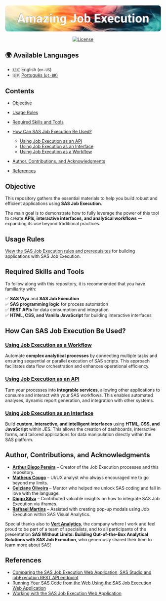 ![Banner](/images/Amazing%20Job%20Execution.png)
<div align="center">

[![License](https://img.shields.io/github/license/artYYDP/Amazing-SAS-JobExec?style=flat-square)](LICENSE)

</div>

## 🌍 Available Languages

- 🇺🇸 English (`en-US`)
- 🇧🇷 [Português (`pt-BR`)](./pt-BR/README.md)

## Contents

- [Objective](#objective)
- [Usage Rules](#usage-rules)
- [Required Skills and Tools](#required-skills-and-tools)
- [How Can SAS Job Execution Be Used?](#how-can-sas-job-execution-be-used)
  - [Using Job Execution as an API](#using-job-execution-as-an-api)
  - [Using Job Execution as an Interface](#using-job-execution-as-an-interface)
  - [Using Job Execution as a Workflow](#using-job-execution-as-a-workflow)

- [Author, Contributions, and Acknowledgments](#author-contributions-and-acknowledgments)
- [References](#references)

## Objective

This repository gathers the essential materials to help you build robust and efficient applications using **SAS Job Execution**.

The main goal is to demonstrate how to fully leverage the power of this tool to create **APIs, interactive interfaces, and analytical workflows** — expanding its use beyond traditional practices.

## Usage Rules

[View the SAS Job Execution rules and prerequisites](/RULES.md) for building applications with SAS Job Execution.

## Required Skills and Tools

To follow along with this repository, it is recommended that you have familiarity with:

✅ **SAS Viya** and **SAS Job Execution**<br>
✅ **SAS programming logic** for process automation<br>
✅ **REST APIs** for data consumption and integration<br>
✅ **HTML, CSS, and Vanilla JavaScript** for building interactive interfaces

## How Can SAS Job Execution Be Used?

### [Using Job Execution as a Workflow](/topicos/jobexec-como-fluxo.md)

Automate **complex analytical processes** by connecting multiple tasks and ensuring sequential or parallel execution of SAS scripts. This approach facilitates data flow orchestration and enhances operational efficiency.

### [Using Job Execution as an API](/topicos/jobexec-como-api.md)

Turn your processes into **integrable services**, allowing other applications to consume and interact with your SAS workflows. This enables automated analyses, dynamic report generation, and integration with other systems.

### [Using Job Execution as an Interface](/topicos/jobexec-como-interface.md)

Build **custom, interactive, and intelligent interfaces** using **HTML, CSS, and JavaScript** within JES. This allows the creation of dashboards, interactive forms, and tailored applications for data manipulation directly within the SAS platform.

## Author, Contributions, and Acknowledgments

- [**Arthur Diego Pereira**](https://www.linkedin.com/in/arthurdiegopereira/) – Creator of the Job Execution processes and this repository.
- [**Matheus Cougo**](https://www.linkedin.com/in/mdcougo/) – UI/UX analyst who always encouraged me to go beyond my limits.
- [**Geiziane Oliveira**](https://www.linkedin.com/in/geiziane-oliveira-0a5882110/) – Mentor who helped me unlock SAS coding and fall in love with the language.
- [**Diogo Silva**](https://www.linkedin.com/in/silva-diogo/) – Contributed valuable insights on how to integrate SAS Job Execution via iframes.
- [**Rafhael Martins**](https://www.linkedin.com/in/rafhael-de-oliveira-martins-3bab63138/) – Assisted with creating pop-up modals using Job Execution within SAS Visual Analytics.

Special thanks also to [**Vert Analytics**](https://www.vertanalytics.com.br), the company where I work and feel proud to be part of a team of specialists, and to all participants of the presentation **SAS Without Limits: Building Out-of-the-Box Analytical Solutions with SAS Job Execution**, who generously shared their time to learn more about SAS!

## References

- [Comparing the SAS Job Execution Web Application, SAS Studio and jobExecution REST API endpoint](https://communities.sas.com/t5/SAS-Communities-Library/Comparing-the-SAS-Job-Execution-Web-Application-SAS-Studio-and/ta-p/966761)
- [Running Your SAS Code from the Web Using the SAS Job Execution Web Application](https://communities.sas.com/t5/SAS-Communities-Library/Running-Your-SAS-Code-from-the-Web-Using-the-SAS-Job-Execution/ta-p/666202)
- [Working with the SAS Job Execution Web Application](https://documentation.sas.com/doc/en/jobexeccdc/v_004/jobexecug/p1gukmrin5zv1mn1rvb6afi57b88.htm)

<!--
> [!NOTE]
> Useful information that users should know, even when skimming content.

> [!TIP]
> Helpful advice for doing things better or more easily.

> [!IMPORTANT]
> Key information users need to know to achieve their goal.

> [!WARNING]
> Urgent info that needs immediate user attention to avoid problems.

> [!CAUTION]
> Advises about risks or negative outcomes of certain actions.
-->